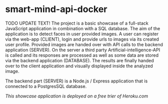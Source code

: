 # smart-mind-api-docker
TODO UPDATE TEXT!
The project is a basic showcase of a full-stack JavaScript application in combination with a SQL database. The aim of the application is to detect faces in user provided images. A user can register via the web-app (CLIENT), login and provide urls to images via its created user profile. Provided images are handed over with API calls to the backend application (SERVER). On the server a third party Artificial-intelligence-API is called and its responses are processed as well as some data are stored via the backend application (DATABASE). The results are finally handed over to the client application and visually displayed inside the analyzed image.

The backend part (SERVER) is a Node.js / Express application that is connected to a PostgresSQL database.

*This showcase application is deployed on a free trier of Heroku.com*